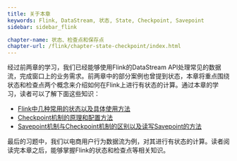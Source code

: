 ```yaml
---
title: 关于本章 
keywords: Flink, DataStream, 状态, State, Checkpoint, Savepoint
sidebar: sidebar_flink

chapter-name: 状态、检查点和保存点
chapter-url: /flink/chapter-state-checkpoint/index.html
---
```


经过前两章的学习，我们已经能够使用Flink的DataStream API处理常见的数据流，完成窗口上的业务需求。前两章中的部分案例也曾提到状态，本章将重点围绕状态和检查点两个概念来介绍如何在Flink上进行有状态的计算。通过本章的学习，读者可以了解下面这些知识：

* [Flink中几种常用的状态以及具体使用方法](./state.html)
* [Checkpoint机制的原理和配置方法](./checkpoint.html)
* [Savepoint机制与Checkpoint机制的区别以及读写Savepoint的方法](./savepoint.html)

最后的习题中，我们以电商用户行为数据流为例，对其进行有状态的计算。读者阅读完本章之后，能够掌握Flink的状态和检查点等相关知识。